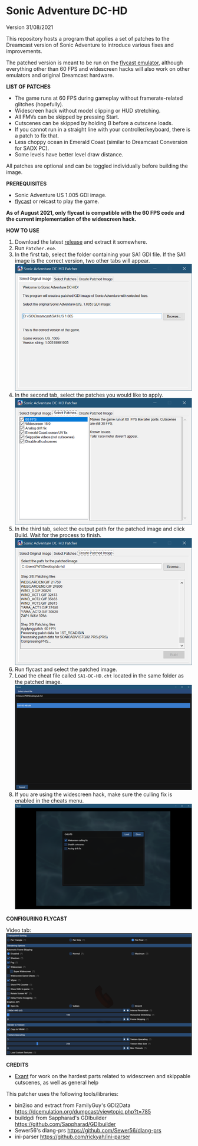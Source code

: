 # Sonic Adventure DC-HD

Version 31/08/2021

This repository hosts a program that applies a set of patches to the Dreamcast version of Sonic Adventure to introduce various fixes and improvements.

The patched version is meant to be run on the [flycast emulator](https://flyinghead.github.io/flycast-builds), although everything other than 60 FPS and widescreen hacks will also work on other emulators and original Dreamcast hardware.

**LIST OF PATCHES**

- The game runs at 60 FPS during gameplay without framerate-related glitches (hopefully).
- Widescreen hack without model clipping or HUD stretching.
- All FMVs can be skipped by pressing Start.
- Cutscenes can be skipped by holding B before a cutscene loads.
- If you cannot run in a straight line with your controller/keyboard, there is a patch to fix that.
- Less choppy ocean in Emerald Coast (similar to Dreamcast Conversion for SADX PC).
- Some levels have better level draw distance.


All patches are optional and can be toggled individually before building the image.


**PREREQUISITES**

- Sonic Adventure US 1.005 GDI image.
- [flycast](https://flyinghead.github.io/flycast-builds/) or reicast to play the game.

**As of August 2021, only flycast is compatible with the 60 FPS code and the current implementation of the widescreen hack.**

**HOW TO USE**
1. Download the latest [release](https://github.com/PiKeyAr/sa1-dc-hd/releases) and extract it somewhere.
2. Run `Patcher.exe`.
3. In the first tab, select the folder containing your SA1 GDI file. If the SA1 image is the correct version, two other tabs will appear.
![Tab1](images/tab1.png)
4. In the second tab, select the patches you would like to apply.
![Tab2](images/tab2.png)
5. In the third tab, select the output path for the patched image and click Build. Wait for the process to finish.
![Tab3](images/tab3.png)
6. Run flycast and select the patched image.
7. Load the cheat file called `SA1-DC-HD.cht` located in the same folder as the patched image.
![Cheat](images/cheat.png)
8. If you are using the widescreen hack, make sure the culling fix is enabled in the cheats menu.
![Culling](images/culling.png)

**CONFIGURING FLYCAST**


Video tab:
![Flycast-Video](images/flycast_video.png)

**CREDITS**

- [Exant](https://github.com/Exant64) for work on the hardest parts related to widescreen and skippable cutscenes, as well as general help

This patcher uses the following tools/libraries:
- bin2iso and extract from FamilyGuy's GDI2Data https://dcemulation.org/dumpcast/viewtopic.php?t=785
- buildgdi from Sappharad's GDIbuilder https://github.com/Sappharad/GDIbuilder
- Sewer56's dlang-prs https://github.com/Sewer56/dlang-prs
- ini-parser https://github.com/rickyah/ini-parser
